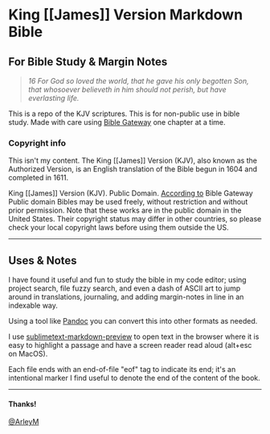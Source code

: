 
# King [[James]] Version Markdown Bible

## For Bible Study & Margin Notes

> _16 For God so loved the world, that he gave his only begotten Son, that whosoever believeth in him should not perish, but have everlasting life._

This is a repo of the KJV scriptures. This is for non-public use in bible study. Made with care using [Bible Gateway](http://biblegateway.com) one chapter at a time.


### Copyright info

This isn't my content. The King [[James]] Version (KJV), also known as the Authorized Version, is an English translation of the Bible begun in 1604 and completed in 1611.

King [[James]] Version (KJV). Public Domain. [According to](https://support.biblegateway.com/hc/en-us/articles/228180427) Bible Gateway Public domain Bibles may be used freely, without restriction and without prior permission. Note that these works are in the public domain in the United States. Their copyright status may differ in other countries, so please check your local copyright laws before using them outside the US.

***

## Uses & Notes

I have found it useful and fun to study the bible in my code editor; using project search, file fuzzy search, and even a dash of ASCII art to jump around in translations, journaling, and adding margin-notes in line in an indexable way. 

Using a tool like [Pandoc](http://pandoc.org/) you can convert this into other formats as needed.

I use [sublimetext-markdown-preview](https://github.com/revolunet/sublimetext-markdown-preview) to open text in the browser where it is easy to highlight a passage and have a screen reader read aloud (alt+esc on MacOS).

Each file ends with an end-of-file "eof" tag to indicate its end; it's an intentional marker I find useful to denote the end of the content of the book.

***

#### Thanks! 

[@ArleyM](http://twitter.com/ArleyM)
